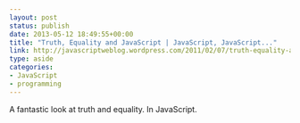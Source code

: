 ```yaml
---
layout: post
status: publish
date: 2013-05-12 18:49:55+00:00
title: "Truth, Equality and JavaScript | JavaScript, JavaScript..."
link: http://javascriptweblog.wordpress.com/2011/02/07/truth-equality-and-javascript/
type: aside
categories:
- JavaScript
- programming
---
```


A fantastic look at truth and equality. In JavaScript.
